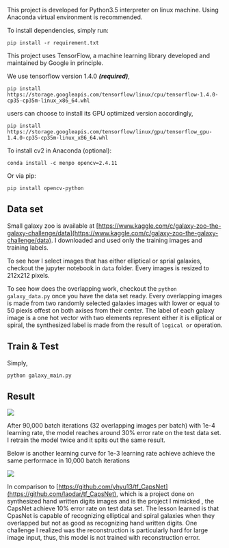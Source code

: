 This project is developed for Python3.5 interpreter on linux machine. Using Anaconda virtual environment is recommended.

To install dependencies, simply run:

```pip install -r requirement.txt```

This project uses TensorFlow, a machine learning library developed and maintained by Google in principle.

We use tensorflow version 1.4.0 ***(required)***,

```pip install https://storage.googleapis.com/tensorflow/linux/cpu/tensorflow-1.4.0-cp35-cp35m-linux_x86_64.whl```

users can choose to install its GPU optimized version accordingly,

```pip install https://storage.googleapis.com/tensorflow/linux/gpu/tensorflow_gpu-1.4.0-cp35-cp35m-linux_x86_64.whl```

To install cv2 in Anaconda (optional):

```conda install -c menpo opencv=2.4.11```

Or via pip:

```pip install opencv-python```

## Data set

Small galaxy zoo is available at [https://www.kaggle.com/c/galaxy-zoo-the-galaxy-challenge/data](https://www.kaggle.com/c/galaxy-zoo-the-galaxy-challenge/data). I downloaded and used only the training images and training labels.

To see how I select images that has either elliptical or sprial galaxies, checkout the jupyter notebook in ```data``` folder. Every images is resized to 212x212 pixels.

To see how does the overlapping work, checkout the ```python galaxy_data.py``` once you have the data set ready. Every overlapping images is made from two randomly selected galaxies images with lower or equal to 50 piexls offest on both axises from their center. The label of each galaxy image is a one hot vector with two elements represent either it is elliptical or spiral, the synthesized label is made from the result of ```logical or``` operation.

## Train & Test

Simply,

```python galaxy_main.py```

## Result

![](./fig/err_test1.png)

After 90,000 batch iterations (32 overlapping images per batch) with 1e-4 learning rate, the model reaches around 30% error rate on the test data set. I retrain the model twice and it spits out the same result.

Below is another learning curve for 1e-3 learning rate achieve achieve the same performace in 10,000 batch iterations

![](./fig/err_test2.png)

In comparison to [https://github.com/yhyu13/tf_CapsNet](https://github.com/laodar/tf_CapsNet), which is a project done on synthesized hand written digits images and is the project I mimicked , the CapsNet achieve 10% error rate on test data set. The lesson learned is that  CpasNet is capable of recognizing elliptical and spiral galaxies when they overlapped but not as good as recognizing hand written digits. One challenge I realized was the reconstruction is particularly hard for large image input, thus, this model is not trained with reconstruction error.
